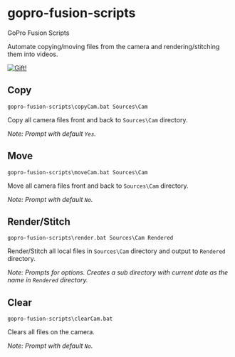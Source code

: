 # gopro-fusion-scripts
GoPro Fusion Scripts

Automate copying/moving files from the camera and rendering/stitching them into videos.

[![Gift!](https://img.shields.io/badge/Gift!-PayPal-green.svg)](https://www.paypal.com/cgi-bin/webscr?cmd=_donations&business=RLF3ZHK79YL3W&currency_code=USD&source=url)

## Copy
```
gopro-fusion-scripts\copyCam.bat Sources\Cam
```
Copy all camera files front and back to `Sources\Cam` directory.

*Note: Prompt with default `Yes`.*

## Move
```
gopro-fusion-scripts\moveCam.bat Sources\Cam
```
Move all camera files front and back to `Sources\Cam` directory.

*Note: Prompt with default `No`.*

## Render/Stitch
```
gopro-fusion-scripts\render.bat Sources\Cam Rendered
```
Render/Stitch all local files in `Sources\Cam` directory and output to `Rendered` directory.

*Note: Prompts for options. Creates a sub directory with current date as the name in `Rendered` directory.*

## Clear
```
gopro-fusion-scripts\clearCam.bat
```
Clears all files on the camera.

*Note: Prompt with default `No`.*
